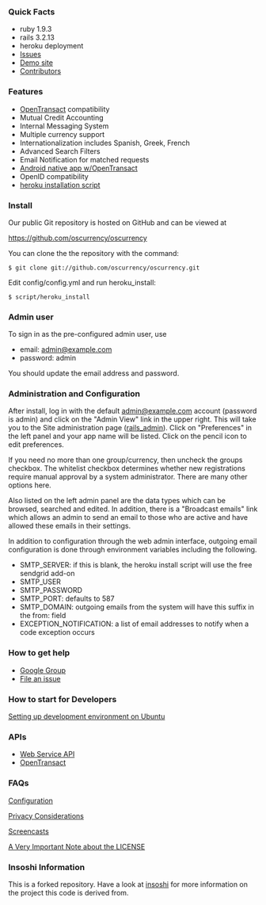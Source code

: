 ### Quick Facts
- ruby 1.9.3
- rails 3.2.13
- heroku deployment
- [Issues](https://github.com/oscurrency/oscurrency/issues)
- [Demo site](http://demo.opensourcecurrency.org)
- [Contributors](https://github.com/oscurrency/oscurrency/graphs/contributors)

### Features
- [OpenTransact](http://opentransact.org) compatibility
- Mutual Credit Accounting
- Internal Messaging System
- Multiple currency support
- Internationalization includes Spanish, Greek, French
- Advanced Search Filters
- Email Notification for matched requests
- [Android native app w/OpenTransact](https://play.google.com/store/apps/details?id=org.opensourcecurrency.hack)
- OpenID compatibility
- [heroku installation script](https://github.com/oscurrency/oscurrency/blob/master/script/heroku_install)

### Install

Our public Git repository is hosted on GitHub and can be viewed at

  https://github.com/oscurrency/oscurrency

You can clone the the repository with the command:

    $ git clone git://github.com/oscurrency/oscurrency.git

Edit config/config.yml and run heroku_install:

    $ script/heroku_install

### Admin user

To sign in as the pre-configured admin user, use

- email: admin@example.com
- password: admin

You should update the email address and password.

### Administration and Configuration

After install, log in with the default admin@example.com account (password is admin) and click on the "Admin View" link in the upper right. This will take you to the Site administration page ([rails_admin](https://github.com/sferik/rails_admin)). Click on "Preferences" in the left panel and your app name will be listed.  Click on the pencil icon to edit preferences.

If you need no more than one group/currency, then uncheck the groups checkbox.  The whitelist checkbox determines whether new registrations require manual approval by a system administrator.  There are many other options here.

Also listed on the left admin panel are the data types which can be browsed, searched and edited.  In addition, there is a "Broadcast emails" link which allows an admin to send an email to those who are active and have allowed these emails in their settings.

In addition to configuration through the web admin interface, outgoing email configuration is done through environment variables including the following.
- SMTP_SERVER: if this is blank, the heroku install script will use the free sendgrid add-on
- SMTP_USER
- SMTP_PASSWORD
- SMTP_PORT: defaults to 587
- SMTP_DOMAIN: outgoing emails from the system will have this suffix in the from: field
- EXCEPTION_NOTIFICATION: a list of email addresses to notify when a code exception occurs


### How to get help
- [Google Group](http://groups.google.com/group/opensourcecurrency)
- [File an issue](https://github.com/oscurrency/oscurrency/issues)

### How to start for Developers
[Setting up development environment on Ubuntu](https://github.com/oscurrency/oscurrency/wiki/Setting-up-development-environment-on-ubuntu)


### APIs
- [Web Service API](https://github.com/oscurrency/oscurrency/wiki/Web-Service-API)
- [OpenTransact](http://opentransact.org)

### FAQs
[Configuration](https://github.com/oscurrency/oscurrency/wiki/Configuration)

[Privacy Considerations](https://github.com/oscurrency/oscurrency/wiki/Privacy-Considerations)

[Screencasts](https://github.com/oscurrency/oscurrency/wiki/Screencasts)

[A Very Important Note about the LICENSE](https://groups.google.com/forum/#!topic/opensourcecurrency/lvzRtLVwbXk)

### Insoshi Information

This is a forked repository. Have a look at [insoshi](https://github.com/insoshi/insoshi) for more information on the project this code is derived from.
